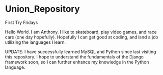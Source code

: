 # Union_Repository
First Try Fridays 

Hello World. I am Anthony. I like to skateboard, play video games, and race cars (one day hopefully). 
Hopefully I can get good at coding, and land a job utilizing the languages I learn. 

UPDATE: I have successfully learned MySQL and Python since last visiting this repository. I hope to understand the fundamentals of the Django framework soon, so I can further enhance my knowledge in the Python language. 
